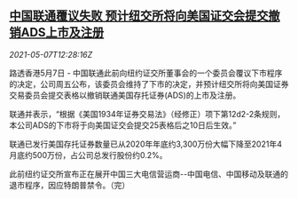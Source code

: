 <!--1620397867000-->
[中国联通覆议失败 预计纽交所将向美国证交会提交撤销ADS上市及注册](https://cn.reuters.com/article/china-unicom-nyse-ads-0507-idCNKBS2CO15W)
------

<div><i>2021-05-07T12:28:16Z</i></div><p>路透香港5月7日 - 中国联通此前向纽约证交所董事会的一个委员会覆议下市程序的决定，公司周五公布，该委员会维持了下市的决定，并预计纽交所将向美国证券交易委员会提交表格以撤销联通美国存托证券(ADS)的上市及注册。</p><p>联通并表示，“根据《美国1934年证券交易法》（经修正）项下第12d2-2条规则，本公司ADS的下市将于向美国证交会提交25表格后之10日后生效。”</p><p>联通已发行美国存托证券数量已从2020年年底约3,300万份大幅下降至2021年4月底约500万份，占公司总发行股份约0.2%。</p><p>此前纽约证交所宣布正在展开中国三大电信营运商--中国电信、中国移动及联通的退市程序，因应特朗普禁令。（完） </p>

